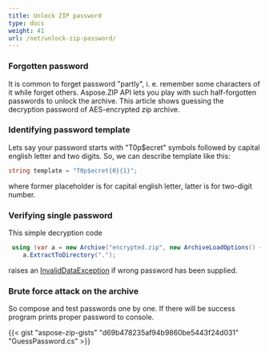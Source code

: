 ```yaml
---
title: Unlock ZIP password
type: docs
weight: 41
url: /net/unlock-zip-password/
---
```


### **Forgotten password**

It is common to forget password "partly", i. e. remember some characters of it while forget others.
Aspose.ZIP API lets you play with such half-forgotten passwords to unlock the archive. This article shows guessing the decryption password of AES-encrypted zip archive.

### **Identifying password template**

Lets say your password starts with "T0p$ecret" symbols followed by capital english letter and two digits. So, we can describe template like this: 
```c#
string template = "T0p$ecret{0}{1}";
```
where former placeholder is for capital english letter, latter is for two-digit number.

### **Verifying single password** 
This simple decryption code 
```c#
 using (var a = new Archive("encrypted.zip", new ArchiveLoadOptions() {DecryptionPassword = password}))
    a.ExtractToDirectory(".");
```
raises an [InvalidDataException](https://docs.microsoft.com/en-us/dotnet/api/system.io.invaliddataexception) if wrong password has been supplied.

### **Brute force attack on the archive**

So compose and test passwords one by one. If there will be success program prints proper password to console.

{{< gist "aspose-zip-gists" "d69b478235af94b9860be5443f24d031" "GuessPassword.cs" >}}